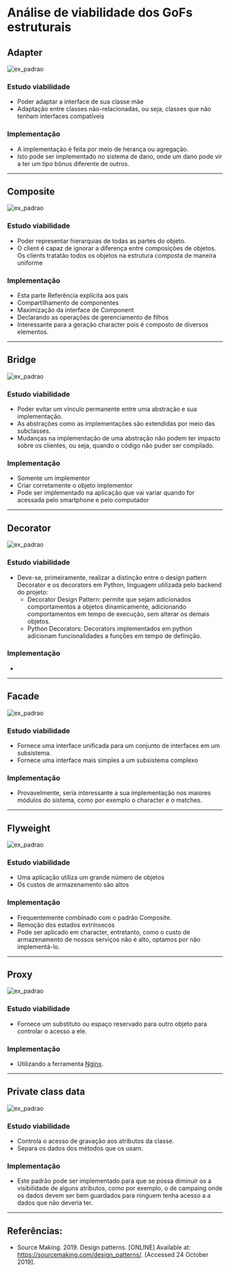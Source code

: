 # Análise de viabilidade dos GoFs estruturais

## Adapter
![ex_padrao](https://sourcemaking.com/files/v2/content/patterns/Adapter_1.png)

### Estudo viabilidade
- Poder adaptar a interface de sua classe mãe
- Adaptação entre classes não-relacionadas, ou seja, classes que não tenham interfaces compatíveis
### Implementação
- A implementação é feita por meio de herança ou agregação.
- Isto pode ser implementado no sistema de dano, onde um dano pode vir a ter um tipo bônus diferente de outros.

---


## Composite
![ex_padrao](https://sourcemaking.com/files/v2/content/patterns/Composite.png)
### Estudo viabilidade
- Poder representar hierarquias de todas as partes do objeto.
- O client é capaz de ignorar a diferença entre composições de objetos. Os clients tratatão todos os objetos na estrutura composta de maneira uniforme
### Implementação
- Esta parte Referência explícita aos pais
- Compartilhamento de componentes
- Maximização da interface de Component
- Declarando as operações de gerenciamento de filhos
- Interessante para a geração character pois é composto de diversos elementos.

---


## Bridge
![ex_padrao](https://sourcemaking.com/files/v2/content/patterns/Bridge__.png)
### Estudo viabilidade
- Poder evitar um vínculo permanente entre uma abstração e sua implementação.
- As abstrações como as implementações são extendidas por meio das subclasses.
- Mudanças na implementação de uma abstração não podem ter impacto sobre os clientes, ou seja, quando o código não puder ser compilado.
### Implementação
- Somente um implementor
- Criar corretamente o objeto implementor
- Pode ser implementado na aplicação que vai variar quando for acessada pelo smartphone e pelo computador

---


## Decorator
![ex_padrao](https://sourcemaking.com/files/v2/content/patterns/Decorator_.png)
### Estudo viabilidade
- Deve-se, primeiramente, realizar a distinção entre o design pattern Decorator e os decorators em Python, linguagem utilizada pelo backend do projeto:
  - Decorator Design Pattern: permite que sejam adicionados comportamentos a objetos dinamicamente, adicionando comportamentos em tempo de execução, sem alterar os demais objetos.
  - Python Decorators: Decorators implementados em python adicionam funcionalidades a funções em tempo de definição.
  
### Implementação
- 

---


## Facade
![ex_padrao](https://sourcemaking.com/files/v2/content/patterns/Facade1.png)
### Estudo viabilidade
- Fornece uma interface unificada para um conjunto de interfaces em um subsistema.
- Fornece uma interface mais simples a um subsistema complexo
### Implementação
- Provavelmente, seria interessante a sua implementação nos maiores módulos do sistema, como por exemplo o character e o matches.

---


## Flyweight
![ex_padrao](https://sourcemaking.com/files/v2/content/patterns/Flyweight_1.png)
### Estudo viabilidade
- Uma aplicação utiliza um grande número de objetos
- Os custos de armazenamento são altos
### Implementação
- Frequentemente combinado com o padrão Composite.
- Remoção dos estados extrínsecos
- Pode ser aplicado em character, entretanto, como o custo de armazenamento de nossos serviços não é alto, optamos por não implementá-lo.

---


## Proxy
![ex_padrao](https://sourcemaking.com/files/v2/content/patterns/Proxy1.png)
### Estudo viabilidade
- Fornece um substituto ou espaço reservado para outro objeto para controlar o acesso a ele.
### Implementação
- Utilizando a ferramenta [Nginx](https://docs.nginx.com/nginx/).

---


## Private class data
![ex_padrao](https://sourcemaking.com/files/v2/content/patterns/Private_Data_class1.png)
### Estudo viabilidade
- Controla o acesso de gravação aos atributos da classe.
- Separa os dados dos métodos que os usam.
### Implementação
- Este padrão pode ser implementado para que se possa diminuir os a visibilidade de alguns atributos, como por exemplo, o de campaing onde os dados devem ser bem guardados para ninguem tenha acesso a a dados que não deveria ter.

---


## Referências:
- Source Making. 2019. Design patterns. [ONLINE] Available at: https://sourcemaking.com/design_patterns/. [Accessed 24 October 2019].
